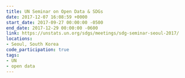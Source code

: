 ```yaml
---
title: UN Seminar on Open Data & SDGs
date: 2017-12-07 16:08:59 +0000
start_date: 2017-09-27 00:00:00 -0500
end_date: 2017-12-29 00:00:00 -0600
link: https://unstats.un.org/sdgs/meetings/sdg-seminar-seoul-2017/
locations:
- Seoul, South Korea
code_participation: true
tags:
- UN
- open data
---
```

